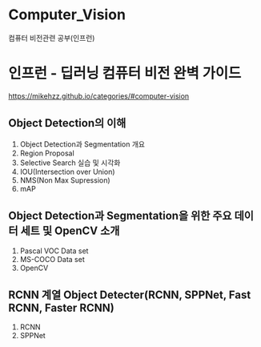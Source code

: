 # Computer_Vision
컴퓨터 비전관련 공부(인프런)

# 인프런 - 딥러닝 컴퓨터 비전 완벽 가이드

https://mikehzz.github.io/categories/#computer-vision

Object Detection의 이해
---

1. Object Detection과 Segmentation 개요
2. Region Proposal 
3. Selective Search 실습 및 시각화
4. IOU(Intersection over Union)
5. NMS(Non Max Supression)
6. mAP

Object Detection과 Segmentation을 위한 주요 데이터 세트 및 OpenCV 소개
---

1. Pascal VOC Data set
2. MS-COCO Data set
3. OpenCV

RCNN 계열 Object Detecter(RCNN, SPPNet, Fast RCNN, Faster RCNN)
---

1. RCNN
2. SPPNet

